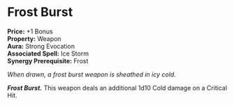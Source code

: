 # Frost Burst

**Price:** +1 Bonus  
**Property:** Weapon  
**Aura:** Strong Evocation  
**Associated Spell:** Ice Storm  
**Synergy Prerequisite:** Frost

*When drawn, a frost burst weapon is sheathed in icy cold.*

***Frost Burst.*** This weapon deals an additional 1d10 Cold damage on a Critical Hit.